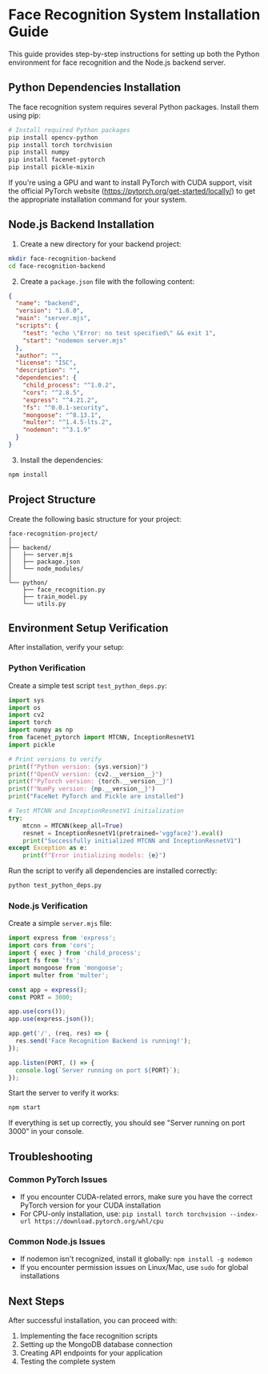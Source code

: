 # Face Recognition System Installation Guide

This guide provides step-by-step instructions for setting up both the Python environment for face recognition and the Node.js backend server.

## Python Dependencies Installation

The face recognition system requires several Python packages. Install them using pip:

```bash
# Install required Python packages
pip install opencv-python
pip install torch torchvision
pip install numpy
pip install facenet-pytorch
pip install pickle-mixin
```

If you're using a GPU and want to install PyTorch with CUDA support, visit the official PyTorch website (https://pytorch.org/get-started/locally/) to get the appropriate installation command for your system.

## Node.js Backend Installation

1. Create a new directory for your backend project:

```bash
mkdir face-recognition-backend
cd face-recognition-backend
```

2. Create a `package.json` file with the following content:

```json
{
  "name": "backend",
  "version": "1.0.0",
  "main": "server.mjs",
  "scripts": {
    "test": "echo \"Error: no test specified\" && exit 1",
    "start": "nodemon server.mjs"
  },
  "author": "",
  "license": "ISC",
  "description": "",
  "dependencies": {
    "child_process": "^1.0.2",
    "cors": "^2.8.5",
    "express": "^4.21.2",
    "fs": "^0.0.1-security",
    "mongoose": "^8.13.1",
    "multer": "^1.4.5-lts.2",
    "nodemon": "^3.1.9"
  }
}
```

3. Install the dependencies:

```bash
npm install
```

## Project Structure

Create the following basic structure for your project:

```
face-recognition-project/
│
├── backend/
│   ├── server.mjs
│   ├── package.json
│   └── node_modules/
│
└── python/
    ├── face_recognition.py
    ├── train_model.py
    └── utils.py
```

## Environment Setup Verification

After installation, verify your setup:

### Python Verification

Create a simple test script `test_python_deps.py`:

```python
import sys
import os
import cv2
import torch
import numpy as np
from facenet_pytorch import MTCNN, InceptionResnetV1
import pickle

# Print versions to verify
print(f"Python version: {sys.version}")
print(f"OpenCV version: {cv2.__version__}")
print(f"PyTorch version: {torch.__version__}")
print(f"NumPy version: {np.__version__}")
print("FaceNet PyTorch and Pickle are installed")

# Test MTCNN and InceptionResnetV1 initialization
try:
    mtcnn = MTCNN(keep_all=True)
    resnet = InceptionResnetV1(pretrained='vggface2').eval()
    print("Successfully initialized MTCNN and InceptionResnetV1")
except Exception as e:
    print(f"Error initializing models: {e}")
```

Run the script to verify all dependencies are installed correctly:

```bash
python test_python_deps.py
```

### Node.js Verification

Create a simple `server.mjs` file:

```javascript
import express from 'express';
import cors from 'cors';
import { exec } from 'child_process';
import fs from 'fs';
import mongoose from 'mongoose';
import multer from 'multer';

const app = express();
const PORT = 3000;

app.use(cors());
app.use(express.json());

app.get('/', (req, res) => {
  res.send('Face Recognition Backend is running!');
});

app.listen(PORT, () => {
  console.log(`Server running on port ${PORT}`);
});
```

Start the server to verify it works:

```bash
npm start
```

If everything is set up correctly, you should see "Server running on port 3000" in your console.

## Troubleshooting

### Common PyTorch Issues
- If you encounter CUDA-related errors, make sure you have the correct PyTorch version for your CUDA installation
- For CPU-only installation, use: `pip install torch torchvision --index-url https://download.pytorch.org/whl/cpu`

### Common Node.js Issues
- If nodemon isn't recognized, install it globally: `npm install -g nodemon`
- If you encounter permission issues on Linux/Mac, use `sudo` for global installations

## Next Steps

After successful installation, you can proceed with:
1. Implementing the face recognition scripts
2. Setting up the MongoDB database connection
3. Creating API endpoints for your application
4. Testing the complete system
